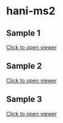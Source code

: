# hani-ms2
 


## Sample 1

[Click to open viewer](https://imjoy.io/lite?plugin=https://github.com/muellerflorian/hani-ms2/blob/main/imjoy-plugins/hani-ms2-sample-1.imjoy.html)

## Sample 2

[Click to open viewer](https://imjoy.io/lite?plugin=https://github.com/muellerflorian/hani-ms2/blob/main/imjoy-plugins/hani-ms2-sample-2.imjoy.html)

## Sample 3

[Click to open viewer](https://imjoy.io/lite?plugin=https://github.com/muellerflorian/hani-ms2/blob/main/imjoy-plugins/hani-ms2-sample-3.imjoy.html)
